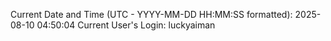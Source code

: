 Current Date and Time (UTC - YYYY-MM-DD HH:MM:SS formatted): 2025-08-10 04:50:04
Current User's Login: luckyaiman
